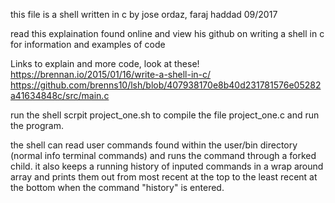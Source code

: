 this file is a shell written in c 
by jose ordaz, faraj haddad 09/2017

read this explaination found online and view his github on writing a shell in c for information and examples of code

Links to explain and more code, look at these! https://brennan.io/2015/01/16/write-a-shell-in-c/ https://github.com/brenns10/lsh/blob/407938170e8b40d231781576e05282a41634848c/src/main.c

run the shell scrpit project_one.sh to compile the file project_one.c and run the program.

the shell can read user commands found within the user/bin directory (normal info terminal commands) 
and runs the command through a forked child. it also keeps a running history of inputed commands in a 
wrap around array and prints them out from most recent at the top to the least recent at the bottom when 
the command "history" is entered.
